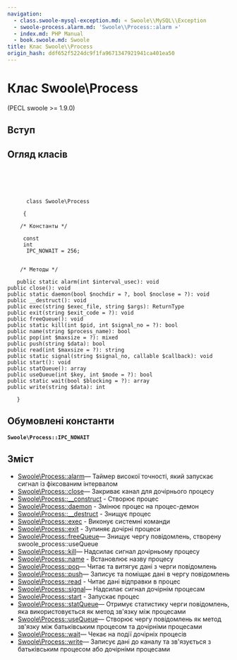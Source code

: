 ```yaml
---
navigation:
  - class.swoole-mysql-exception.md: « Swoole\\MySQL\\Exception
  - swoole-process.alarm.md: 'Swoole\\Process::alarm »'
  - index.md: PHP Manual
  - book.swoole.md: Swoole
title: Клас Swoole\\Process
origin_hash: ddf652f5224dc9f1fa9671347921941ca401ea50
---
```

# Клас Swoole\\Process

(PECL swoole >= 1.9.0)

## Вступ

## Огляд класів

```classsynopsis



    
     
      class Swoole\Process
     
     {

    /* Константы */
    
     const
     int
      IPC_NOWAIT = 256;


    /* Методы */
    
   public static alarm(int $interval_usec): void
public close(): void
public static daemon(bool $nochdir = ?, bool $noclose = ?): void
public __destruct(): void
public exec(string $exec_file, string $args): ReturnType
public exit(string $exit_code = ?): void
public freeQueue(): void
public static kill(int $pid, int $signal_no = ?): bool
public name(string $process_name): bool
public pop(int $maxsize = ?): mixed
public push(string $data): bool
public read(int $maxsize = ?): string
public static signal(string $signal_no, callable $callback): void
public start(): void
public statQueue(): array
public useQueue(int $key, int $mode = ?): bool
public static wait(bool $blocking = ?): array
public write(string $data): int

   }
```

## Обумовлені константи

**`Swoole\Process::IPC_NOWAIT`**

## Зміст

-   [Swoole\\Process::alarm](swoole-process.alarm.md)— Таймер високої точності, який запускає сигнал із фіксованим інтервалом
-   [Swoole\\Process::close](swoole-process.close.md)— Закриває канал для дочірнього процесу
-   [Swoole\\Process::\_\_construct](swoole-process.construct.md) \- Створює процес
-   [Swoole\\Process::daemon](swoole-process.daemon.md) \- Змінює процес на процес-демон
-   [Swoole\\Process::\_\_destruct](swoole-process.destruct.md) \- Знищує процес
-   [Swoole\\Process::exec](swoole-process.exec.md) \- Виконує системні команди
-   [Swoole\\Process::exit](swoole-process.exit.md) \- Зупиняє дочірні процеси
-   [Swoole\\Process::freeQueue](swoole-process.freequeue.md)— Знищує чергу повідомлень, створену swoole\_process::useQueue
-   [Swoole\\Process::kill](swoole-process.kill.md)— Надсилає сигнал дочірньому процесу
-   [Swoole\\Process::name](swoole-process.name.md) \- Встановлює назву процесу
-   [Swoole\\Process::pop](swoole-process.pop.md)— Читає та витягує дані з черги повідомлень
-   [Swoole\\Process::push](swoole-process.push.md)— Записує та поміщає дані в чергу повідомлень
-   [Swoole\\Process::read](swoole-process.read.md) \- Читає дані відправки в процес
-   [Swoole\\Process::signal](swoole-process.signal.md)— Надсилає сигнал дочірнім процесам
-   [Swoole\\Process::start](swoole-process.start.md) \- Запускає процес
-   [Swoole\\Process::statQueue](swoole-process.statqueue.md)— Отримує статистику черги повідомлень, яка використовується як метод зв'язку між процесами
-   [Swoole\\Process::useQueue](swoole-process.usequeue.md)— Створює чергу повідомлень як метод зв'язку між батьківським процесом та дочірніми процесами
-   [Swoole\\Process::wait](swoole-process.wait.md)— Чекає на події дочірніх процесів
-   [Swoole\\Process::write](swoole-process.write.md)— Записує дані до каналу та зв'язується з батьківським процесом або дочірніми процесами
